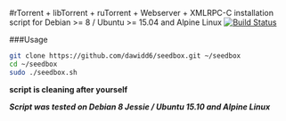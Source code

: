 #rTorrent + libTorrent + ruTorrent + Webserver + XMLRPC-C installation script for Debian >= 8 / Ubuntu >= 15.04 and Alpine Linux
[![Build Status](https://travis-ci.org/dawidd6/seedbox.svg?branch=master)](https://travis-ci.org/dawidd6/seedbox)

###Usage
```sh
git clone https://github.com/dawidd6/seedbox.git ~/seedbox
cd ~/seedbox
sudo ./seedbox.sh
```

**script is cleaning after yourself**

***Script was tested on Debian 8 Jessie / Ubuntu 15.10 and Alpine Linux***

